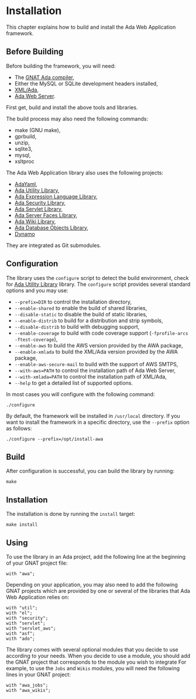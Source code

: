 # Installation

This chapter explains how to build and install the Ada Web Application framework.

## Before Building

Before building the framework, you will need:

* The [GNAT Ada compiler](http://libre.adacore.com/tools/gnat-gpl-edition/),
* Either the MySQL or SQLite development headers installed,
* [XML/Ada](http://libre.adacore.com/libre/tools/xmlada/),
* [Ada Web Server](http://libre.adacore.com/libre/tools/aws/).

First get, build and install the above tools and libraries.

The build process may also need the following commands:

* make (GNU make),
* gprbuild,
* unzip,
* sqlite3,
* mysql,
* xsltproc

The Ada Web Application library also uses the following projects:

* [AdaYaml](https://github.com/stcarrez/AdaYaml),
* [Ada Utility Library](https://github.com/stcarrez/ada-util),
* [Ada Expression Language Library](https://github.com/stcarrez/ada-el),
* [Ada Security Library](https://github.com/stcarrez/ada-security),
* [Ada Servlet Library](https://github.com/stcarrez/ada-servlet),
* [Ada Server Faces Library](https://github.com/stcarrez/ada-asf),
* [Ada Wiki Library](https://github.com/stcarrez/ada-wiki),
* [Ada Database Objects Library](https://github.com/stcarrez/ada-ado),
* [Dynamo](https://github.com/stcarrez/dynamo)

They are integrated as Git submodules.

## Configuration

The library uses the `configure` script to detect the build environment,
check for [Ada Utility Library](https://github.com/stcarrez/ada-util) library.
The `configure` script provides several standard options
and you may use:

  * `--prefix=DIR` to control the installation directory,
  * `--enable-shared` to enable the build of shared libraries,
  * `--disable-static` to disable the build of static libraries,
  * `--enable-distrib` to build for a distribution and strip symbols,
  * `--disable-distrib` to build with debugging support,
  * `--enable-coverage` to build with code coverage support (`-fprofile-arcs -ftest-coverage`),
  * `--enable-aws` to build the AWS version provided by the AWA package,
  * `--enable-xmlada` to build the XML/Ada version provided by the AWA package,
  * `--enable-aws-secure-mail` to build with the support of AWS SMTPS,
  * `--with-aws=PATH` to control the installation path of Ada Web Server,
  * `--with-xmlada=PATH` to control the installation path of XML/Ada,
  * `--help` to get a detailed list of supported options.

In most cases you will configure with the following command:
```
./configure
```

By default, the framework will be installed in `/usr/local` directory.
If you want to install the framework in a specific directory, use the `--prefix` option as follows:

```
./configure --prefix=/opt/install-awa
```

## Build

After configuration is successful, you can build the library by running:
```
make
```


## Installation
The installation is done by running the `install` target:

```
make install
```

## Using

To use the library in an Ada project, add the following line at the beginning of your GNAT project file:

```
with "awa";
```

Depending on your application, you may also need to add the following GNAT projects which
are provided by one or several of the libraries that Ada Web Application relies on:

```
with "util";
with "el";
with "security";
with "servlet";
with "servlet_aws";
with "asf";
with "ado";
```

The library comes with several optional modules that you decide to use according to your needs.
When you decide to use a module, you should add the GNAT project that corresponds to the module
you wish to integrate  For example, to use the `Jobs` and `Wikis` modules, you will need
the following lines in your GNAT project:

```
with "awa_jobs";
with "awa_wikis";
```


